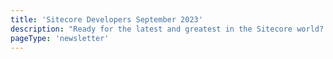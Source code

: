 ```yaml
---
title: 'Sitecore Developers September 2023'
description: "Ready for the latest and greatest in the Sitecore world? We've got all the latest news, updates, and industry trends straight from our community."
pageType: 'newsletter'
---
```


<NewsletterStory
      title="Don't miss SUGCON NA 2023!"
      copy="SUGCON will take place next week on October 5th and 6th. Join over 250 Sitecore enthusiasts from different parts of the world, 40+ speakers, and top Sitecore executives such as Sitecore's CEO, Steve-Stathis Tzikakis. Register now spots are limited!"
      image="https://go.sitecore.com/l/857953/2023-09-28/twtvfj/857953/16959535560sPQuRVH/74236ffd_95f2_4007_a398_cefd16a76b60.png"
      linkText="Register now"
      linkHref="https://na.sugcon.events/"
      variant="full-width"    />
<NewsletterStory 
      title="How to Build Your Own Framework Implementation for Sitecore JSS?"
      copy="Get started understanding what parts of JSS need to be implemented in order to use your favorite framework instead of one of the Sitecore-provided SDKs."
      image=""
      linkText="Read now"
      linkHref="https://exdst.com/posts/20230807-your-own-sitecore-jss-framework"
    />
<NewsletterStory 
      title="Digging into Sitecore Content Hub ONE"
      copy="What is a 'pure-play' headless approach and when does Content Hub ONE fit best? How is this different from XM Cloud's headless approach?"
      image=""
      linkText="Read now"
      linkHref="https://blogs.perficient.com/2023/08/23/digging-into-sitecore-content-hub-one/"
    />
<NewsletterStory 
      title="XM Cloud Tutorials - Rename app #4"
      copy="In the last episode Sebastian Winter, showed how to set up a project and an environment within XM Cloud. He also setup a new site and connected the local code running on a local node server to the preview endpoint of XM Cloud so a developer is ready to start."
      image=""
      linkText="Watch now"
      linkHref="https://www.youtube.com/watch?v=uNkQQSC6n8o"
    />
<NewsletterStory 
      title="I Reviewed 1,000s of Opinions on Serverless"
      copy="What's the state of serverless architecture in 2023? Is it all hype? Is there real 100% objective merit to it? Where does serverless excel? Where do the trade-offs make sense?"
      linkText="Read now"
      linkHref="https://konfigthis.com/blog/serverless"
    />
<NewsletterStory 
      title="Update on Development Practices for Headless Projects"
      copy="We would like to share some clarification regarding the usage of Helix for Sitecore development in the context of Headless projects."
      image=""
      linkText="Read now"
      linkHref="https://community.sitecore.com/community?id=community_blog&sys_id=c0c103ea1b81bdd038a46421b24bcba9"
    />
<NewsletterStory 
      title="Upgrading to Sitecore Headless Services Next.js Version 21.2. A Step-by-Step Guide"
      copy="Improve your site's performance with Sitecore JSS Next.js version 21.2.*. Take full advantage of server-side rendering when using components built with XM Cloud Component Builder starting in the headless services version 21.2."
      image=""
      linkText="Read now"
      linkHref="https://thetombomb.com/posts/upgrade-nextjs-jss"
    />
<NewsletterStory 
      title="XM Cloud Tutorials - Setup XM Cloud #3"
      copy="In this episode Sebastian goes through the steps of a Sprint 0 to get familiar with XM Cloud, the Site creation process and the solution. Learn how to setup the dev environment and connect your codebase running on your local rendering host with the preview endpoint of XM Cloud."
      image=""
      linkText="Watch now"
      linkHref="https://www.youtube.com/watch?v=wdyIkUb8uDY"
    />
<NewsletterStory 
      title="XM Cloud Tutorials - Serialization #5"
      copy="Everything in XM Cloud is an item: content, configuration, customizations. Some of those items are tightly coupled to functionality provided by developers. So, it makes sense to also have those items serialized as a file in your source code repository, to be under development control."
      image=""
      linkText="Watch now"
      linkHref="https://www.youtube.com/watch?v=BuErZU0wwKM"
    />
<NewsletterStory 
      title="Hosting your XM Cloud App on Netlify"
      copy="In this tutorial video, Thomas Desmond demonstrates how to make a production deployment to Netlify for an XM Cloud Next.js application. You'll learn step-by-step instructions for deploying a Sitecore XM Cloud application to Netlify and how to automate Netlify rebuilds on new publishes to Experience Edge."
      image=""
      linkText="Watch now"
      linkHref="https://www.youtube.com/watch?v=bLdPqZ3xcB8"
    />
